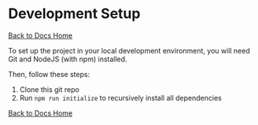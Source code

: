 # Development Setup

[Back to Docs Home](README.md)

To set up the project in your local development environment, you will need Git and NodeJS (with npm) installed.

Then, follow these steps:

1. Clone this git repo
2. Run `npm run initialize` to recursively install all dependencies

[Back to Docs Home](README.md)
